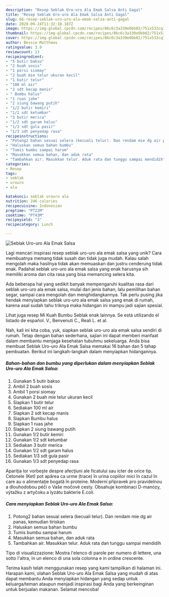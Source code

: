 ```yaml
---
description: "Resep Seblak Uro-uro Ala Emak Salsa Anti Gagal"
title: "Resep Seblak Uro-uro Ala Emak Salsa Anti Gagal"
slug: 66-resep-seblak-uro-uro-ala-emak-salsa-anti-gagal
date: 2020-09-24T11:32:18.187Z
image: https://img-global.cpcdn.com/recipes/86c6c3a330e0bb02/751x532cq70/seblak-uro-uro-ala-emak-salsa-foto-resep-utama.jpg
thumbnail: https://img-global.cpcdn.com/recipes/86c6c3a330e0bb02/751x532cq70/seblak-uro-uro-ala-emak-salsa-foto-resep-utama.jpg
cover: https://img-global.cpcdn.com/recipes/86c6c3a330e0bb02/751x532cq70/seblak-uro-uro-ala-emak-salsa-foto-resep-utama.jpg
author: Bessie Matthews
ratingvalue: 3.9
reviewcount: 13
recipeingredient:
- "5 butir bakso"
- "2 buah sosis"
- "1 porsi siomay"
- "2 buah mie telur ukuran kecil"
- "1 butir telur"
- "100 ml air"
- "2 sdt kecap manis"
- " Bumbu halus"
- "1 ruas jahe"
- "2 siung bawang putih"
- "1/2 butir kemiri"
- "1/2 sdt ketumbar"
- "3 butir merica"
- "1/2 sdt garam halus"
- "1/3 sdt gula pasir"
- "1/3 sdt penyedap rasa"
recipeinstructions:
- "Potong2 bahan sesuai selera (kecuali telur). Dan rendam mie dg air panas, kemudian tiriskan"
- "Haluskan semua bahan bumbu"
- "Tumis bumbu sampai harum"
- "Masukkan semua bahan, dan aduk rata"
- "Tambahkan air. Masukkan telur. Aduk rata dan tunggu sampai mendidih"
categories:
- Resep
tags:
- seblak
- urouro
- ala

katakunci: seblak urouro ala 
nutrition: 246 calories
recipecuisine: Indonesian
preptime: "PT22M"
cooktime: "PT43M"
recipeyield: "3"
recipecategory: Lunch

---
```



![Seblak Uro-uro Ala Emak Salsa](https://img-global.cpcdn.com/recipes/86c6c3a330e0bb02/751x532cq70/seblak-uro-uro-ala-emak-salsa-foto-resep-utama.jpg)

Lagi mencari inspirasi resep seblak uro-uro ala emak salsa yang unik? Cara membuatnya memang tidak susah dan tidak juga mudah. Kalau salah mengolah maka hasilnya tidak akan memuaskan dan justru cenderung tidak enak. Padahal seblak uro-uro ala emak salsa yang enak harusnya sih memiliki aroma dan cita rasa yang bisa memancing selera kita.

Ada beberapa hal yang sedikit banyak mempengaruhi kualitas rasa dari seblak uro-uro ala emak salsa, mulai dari jenis bahan, lalu pemilihan bahan segar, sampai cara mengolah dan menghidangkannya. Tak perlu pusing jika hendak menyiapkan seblak uro-uro ala emak salsa yang enak di rumah, karena asal sudah tahu triknya maka hidangan ini mampu jadi sajian spesial.

Lihat juga resep Mi Kuah Bumbu Seblak enak lainnya. Se está utilizando el listado de español. V., Benvenuti C., Reali L. et al.


Nah, kali ini kita coba, yuk, siapkan seblak uro-uro ala emak salsa sendiri di rumah. Tetap dengan bahan sederhana, sajian ini dapat memberi manfaat dalam membantu menjaga kesehatan tubuhmu sekeluarga. Anda bisa membuat Seblak Uro-uro Ala Emak Salsa memakai 16 bahan dan 5 tahap pembuatan. Berikut ini langkah-langkah dalam menyiapkan hidangannya.

<!--inarticleads1-->

##### Bahan-bahan dan bumbu yang diperlukan dalam menyiapkan Seblak Uro-uro Ala Emak Salsa:

1. Gunakan 5 butir bakso
1. Ambil 2 buah sosis
1. Ambil 1 porsi siomay
1. Gunakan 2 buah mie telur ukuran kecil
1. Siapkan 1 butir telur
1. Sediakan 100 ml air
1. Siapkan 2 sdt kecap manis
1. Siapkan  Bumbu halus
1. Siapkan 1 ruas jahe
1. Siapkan 2 siung bawang putih
1. Gunakan 1/2 butir kemiri
1. Gunakan 1/2 sdt ketumbar
1. Sediakan 3 butir merica
1. Gunakan 1/2 sdt garam halus
1. Sediakan 1/3 sdt gula pasir
1. Gunakan 1/3 sdt penyedap rasa


Apariţia lor vorbeşte despre afecţiuni ale ficatului sau icter de orice tip. Cetonele (Ket) pot apărea ca urme (trace) în urina copiilor mici în cazul în care au o alimentaţie bogată în proteine. Moderní přípravek pro pravidelnou a dlouhodobou péči o Vaše močové cesty. Obsahuje kombinaci D-manózy, výtažku z artyčoku a lyzátu bakterie E.coli. 

<!--inarticleads2-->

##### Cara menyiapkan Seblak Uro-uro Ala Emak Salsa:

1. Potong2 bahan sesuai selera (kecuali telur). Dan rendam mie dg air panas, kemudian tiriskan
1. Haluskan semua bahan bumbu
1. Tumis bumbu sampai harum
1. Masukkan semua bahan, dan aduk rata
1. Tambahkan air. Masukkan telur. Aduk rata dan tunggu sampai mendidih


Tipo di visualizzazione: Mostra l&#39;elenco di parole per numero di lettere, una sotto l&#39;altra, in un elenco di una sola colonna e in ordine crescente. 

Terima kasih telah menggunakan resep yang kami tampilkan di halaman ini. Harapan kami, olahan Seblak Uro-uro Ala Emak Salsa yang mudah di atas dapat membantu Anda menyiapkan hidangan yang sedap untuk keluarga/teman ataupun menjadi inspirasi bagi Anda yang berkeinginan untuk berjualan makanan. Selamat mencoba!
